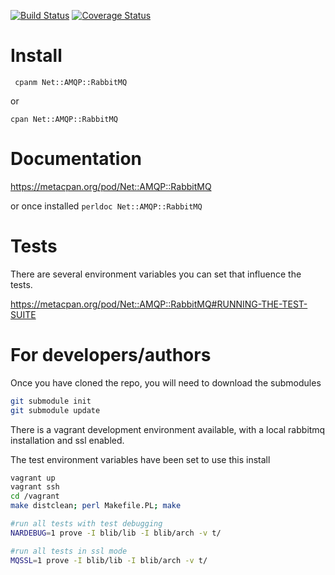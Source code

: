 [![Build Status](https://travis-ci.org/net-amqp-rabbitmq/net-amqp-rabbitmq.png)](https://travis-ci.org/net-amqp-rabbitmq/net-amqp-rabbitmq)
[![Coverage Status](https://coveralls.io/repos/net-amqp-rabbitmq/net-amqp-rabbitmq/badge.png)](https://coveralls.io/r/net-amqp-rabbitmq/net-amqp-rabbitmq)

# Install

` cpanm Net::AMQP::RabbitMQ`

or

`cpan Net::AMQP::RabbitMQ`

# Documentation

<https://metacpan.org/pod/Net::AMQP::RabbitMQ>

or once installed `perldoc Net::AMQP::RabbitMQ`

# Tests

There are several environment variables you can set that influence the tests.

<https://metacpan.org/pod/Net::AMQP::RabbitMQ#RUNNING-THE-TEST-SUITE>

# For developers/authors

Once you have cloned the repo, you will need to download the submodules

```sh
git submodule init
git submodule update
```

There is a vagrant development environment available, with a local rabbitmq installation and ssl enabled.

The test environment variables have been set to use this install


```sh
vagrant up
vagrant ssh
cd /vagrant
make distclean; perl Makefile.PL; make

#run all tests with test debugging
NARDEBUG=1 prove -I blib/lib -I blib/arch -v t/

#run all tests in ssl mode
MQSSL=1 prove -I blib/lib -I blib/arch -v t/
```
